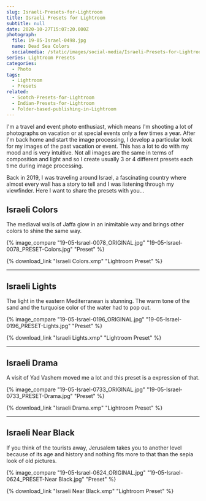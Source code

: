 ```yaml
---
slug: Israeli-Presets-for-Lightroom
title: Israeli Presets for Lightroom
subtitle: null
date: 2020-10-27T15:07:20.000Z
photograph:
  file: 19-05-Israel-0498.jpg
  name: Dead Sea Colors
  socialmedia: /static/images/social-media/Israeli-Presets-for-Lightroom.png
series: Lightroom Presets
categories:
  - Photo
tags:
  - Lightroom
  - Presets
related:
  - Scotch-Presets-for-Lightroom
  - Indian-Presets-for-Lightroom
  - Folder-based-publishing-in-Lightroom
---
```


I'm a travel and event photo enthusiast, which means I'm shooting a lot of photographs on vacation or at special events only a few times a year. After I'm back home and start the image processing, I develop a particular look for my images of the past vacation or event. This has a lot to do with my mood and is very intuitive. Not all images are the same in terms of composition and light and so I create usually 3 or 4 different presets each time during image processing.

Back in 2019, I was traveling around Israel, a fascinating country where almost every wall has a story to tell and I was listening through my viewfinder. Here I want to share the presets with you...

<!-- more -->

## Israeli Colors

The mediaval walls of Jaffa glow in an inimitable way and brings other colors to shine the same way.

{% image_compare
  "19-05-Israel-0078_ORIGINAL.jpg"
  "19-05-Israel-0078_PRESET-Colors.jpg"
  "Preset"
%}

{% download_link "Israeli Colors.xmp" "Lightroom Preset" %}

---

## Israeli Lights

The light in the eastern Mediterranean is stunning. The warm tone of the sand and the turquoise color of the water had to pop out.

{% image_compare
  "19-05-Israel-0196_ORIGINAL.jpg"
  "19-05-Israel-0196_PRESET-Lights.jpg"
  "Preset"
%}

{% download_link "Israeli Lights.xmp" "Lightroom Preset" %}

---

## Israeli Drama

A visit of Yad Vashem moved me a lot and this preset is a expression of that.

{% image_compare
  "19-05-Israel-0733_ORIGINAL.jpg"
  "19-05-Israel-0733_PRESET-Drama.jpg"
  "Preset"
%}

{% download_link "Israeli Drama.xmp" "Lightroom Preset" %}

---

## Israeli Near Black

If you think of the tourists away, Jerusalem takes you to another level because of its age and history and nothing fits more to that than the sepia look of old pictures.

{% image_compare
  "19-05-Israel-0624_ORIGINAL.jpg"
  "19-05-Israel-0624_PRESET-Near Black.jpg"
  "Preset" 
%}

{% download_link "Israeli Near Black.xmp" "Lightroom Preset" %}
